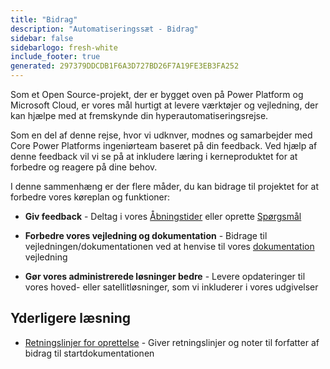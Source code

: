 ```yaml
---
title: "Bidrag"
description: "Automatiseringssæt - Bidrag"
sidebar: false
sidebarlogo: fresh-white
include_footer: true
generated: 297379DDCDB1F6A3D727BD26F7A19FE3EB3FA252
---
```


Som et Open Source-projekt, der er bygget oven på Power Platform og Microsoft Cloud, er vores mål hurtigt at levere værktøjer og vejledning, der kan hjælpe med at fremskynde din hyperautomatiseringsrejse.

Som en del af denne rejse, hvor vi udknver, modnes og samarbejder med Core Power Platforms ingeniørteam baseret på din feedback. Ved hjælp af denne feedback vil vi se på at inkludere læring i kerneproduktet for at forbedre og reagere på dine behov.

I denne sammenhæng er der flere måder, du kan bidrage til projektet for at forbedre vores køreplan og funktioner:

- **Giv feedback** - Deltag i vores [Åbningstider](/da/office-hours) eller oprette [Spørgsmål](/da/contribution/feedback)

- **Forbedre vores vejledning og dokumentation** - Bidrage til vejledningen/dokumentationen ved at henvise til vores [dokumentation](/da/contribution/documentation) vejledning

- **Gør vores administrerede løsninger bedre** - Levere opdateringer til vores hoved- eller satellitløsninger, som vi inkluderer i vores udgivelser

## Yderligere læsning

- [Retningslinjer for oprettelse](/da/contribution/authoring) - Giver retningslinjer og noter til forfatter af bidrag til startdokumentationen
